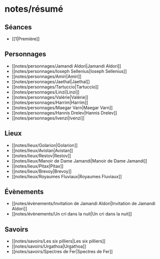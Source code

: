 # notes/résumé

## Séances
- [[1|Première]]


## Personnages
<!-- - [[notes/personnages/ppp|ppp]] -->
- [[notes/personnages/Jamandi Aldori|Jamandi Aldori]]
- [[notes/personnages/Ioseph Sellenius|Ioseph Sellenius]]
- [[notes/personnages/Amiri|Amiri]]
- [[notes/personnages/Jaethal|Jaethal]]
- [[notes/personnages/Tartuccio|Tartuccio]]
- [[notes/personnages/Linzi|Linzi]]
- [[notes/personnages/Valérie|Valérie]]
- [[notes/personnages/Harrim|Harrim]]
- [[notes/personnages/Maegar Varn|Maegar Varn]]
- [[notes/personnages/Hannis Drelev|Hannis Drelev]]
- [[notes/personnages/Ivenzi|Ivenzi]]


## Lieux
<!-- - [[notes/lieux/lll|lll]] -->
- [[notes/lieux/Golarion|Golarion]]
- [[notes/lieux/Avistan|Avistan]]
- [[notes/lieux/Restov|Restov]]
- [[notes/lieux/Manoir de Dame Jamandi|Manoir de Dame Jamandi]]
- [[notes/lieux/Pitax|Pitax]]
- [[notes/lieux/Brevoy|Brevoy]]
- [[notes/lieux/Royaumes Fluviaux|Royaumes Fluviaux]]


## Évènements
<!-- - [[notes/évènements/eee|eee]] -->
- [[notes/évènements/Invitation de Jamandi Aldori|Invitation de Jamandi Aldori]]
- [[notes/évènements/Un cri dans la nuit|Un cri dans la nuit]]


## Savoirs
<!-- - [[notes/savoirs/sss|sss]] -->
- [[notes/savoirs/Les six pilliers|Les six pilliers]]
- [[notes/savoirs/Urgathoa|Urgathoa]]
- [[notes/savoirs/Spectres de Fer|Spectres de Fer]]
